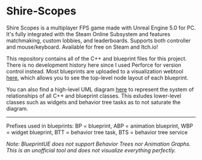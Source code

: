 # Shire-Scopes
Shire Scopes is a multiplayer FPS game made with Unreal Engine 5.0 for PC. It's fully integrated with the Steam Online Subsystem and features matchmaking, custom lobbies, and leaderboards. Supports both controller and mouse/keyboard. Available for free on Steam and Itch.io! 

This repository contains all of the C++ and blueprint files for this project. There is no development history here since I used Perforce for version control instead. Most blueprints are uploaded to a visualization webtool [here](https://blueprintue.com/profile/jordanmanthey/), which allows you to see the top-level node layout of each blueprint.

You can also find a high-level UML diagram [here](https://drive.google.com/file/d/18IXymCuSL17X7kTAPDWl6hR5QvQzk5jk/view?usp=sharing) to represent the system of relationships of all C++ and blueprint classes. This exludes lower-level classes such as widgets and behavior tree tasks as to not saturate the diagram.

------------------

Prefixes used in blueprints:
BP = blueprint,
ABP = animation blueprint,
WBP = widget blueprint,
BTT = behavior tree task,
BTS = behavior tree service

*Note: BlueprintUE does not support Behavior Trees nor Animation Graphs. This is an unofficial tool and does not visualize everything perfectly.*
